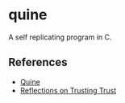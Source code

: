 # quine

A self replicating program in C.

## References
- [Quine](https://en.wikipedia.org/wiki/Quine_(computing))
- [Reflections on Trusting Trust](https://www.ece.cmu.edu/~ganger/712.fall02/papers/p761-thompson.pdf)